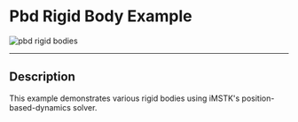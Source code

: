 # Pbd Rigid Body Example

![pbd rigid bodies](pbdRigidbodyExample.png)

---

## Description

This example demonstrates various rigid bodies using iMSTK's position-based-dynamics solver.

[cpp_insert]: <pbdRigidBodyExample.cpp>
